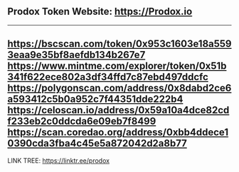 Prodox Token
Website: https://Prodox.io
----------------------------------------------------------------------------------------------------

----------------------------------------------------------------------------------------------------
https://bscscan.com/token/0x953c1603e18a5593eaa9e35bf8aefdb134b267e7
https://www.mintme.com/explorer/token/0x51b341f622ece802a3df34ffd7c87ebd497ddcfc
https://polygonscan.com/address/0x8dabd2ce6a593412c5b0a952c7f44351dde222b4
https://celoscan.io/address/0x59a10a4dce82cdf233eb2c0ddcda6e09eb7f8499
https://scan.coredao.org/address/0xbb4ddece10390cda3fba4c45e5a872042d2a8b77
----------------------------------------------------------------------------------------------------


LINK TREE:
https://linktr.ee/prodox
